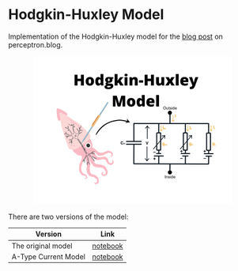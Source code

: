 # Hodgkin-Huxley Model
Implementation of the Hodgkin-Huxley model for the [blog post](https://perceptron.blog/hodgkin-huxley) on perceptron.blog.

<div style="width: 100%; text-align: center">
    <img src="figures/hh_cover.png" style="max-height: 300px">
</div>

There are two versions of the model:

| Version              | Link |
|----------------------| ---- |
| The original model   | [notebook](/notebooks/a_type_model.ipynb) |
| A-Type Current Model | [notebook](/notebooks/single_compartment_model.ipynb) |

